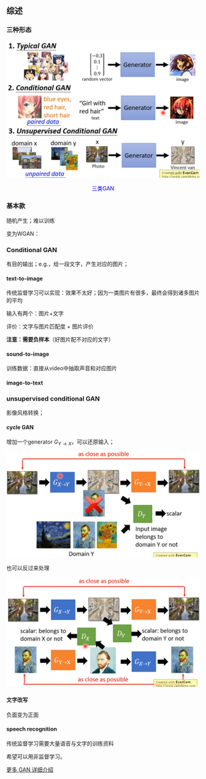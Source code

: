 ## 综述

### 三种形态

![image-20230404155518344](./imags/image-20230404155518344.png)

<figure align="center"> <font color="#0000FF"> 三类GAN
    </font> </figure>

### 基本款

随机产生；难以训练

变为WGAN：

### Conditional GAN

有目的输出；e.g.，给一段文字，产生对应的图片；

#### text-to-image

传统监督学习可以实现：效果不太好；因为一类图片有很多，最终会得到诸多图片的平均

输入有两个：图片+文字

评价：文字与图片匹配度 + 图片评价

**注意：需要负样本**（好图片配不对应的文字）

#### sound-to-image

训练数据：直接从video中抽取声音和对应图片

#### image-to-text

### unsupervised conditional GAN

影像风格转换；

#### cycle GAN

增加一个generator $G_{Y\rightarrow X}$，可以还原输入；

![image-20230404161753941](./imags/image-20230404161753941.png)

也可以反过来处理

![image-20230404161857929](./imags/image-20230404161857929.png)

#### 文字改写

负面变为正面

#### speech recognition

传统监督学习需要大量语音与文字的训练资料

希望可以用非监督学习。



[更多 GAN 详细介绍](../GAN/GAN基本原理.md)

